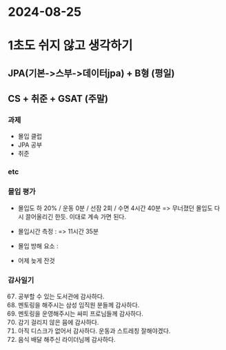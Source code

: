 # 2024-08-25

# 1초도 쉬지 않고 생각하기

## JPA(기본->스부->데이터jpa) + B형 (평일)
## CS + 취준 + GSAT (주말)

### 과제
- 몰입 클럽
- JPA 공부
- 취준

### etc



### 몰입 평가
- 몰입도 하 20% / 운동   0분 / 선잠  2회 / 수면  4시간 40분
  => 무너졌던 몰입도 다시 끌어올리긴 한듯. 이대로 계속 가면 된다.

- 몰입시간 측정 :
 => 11시간 35분

- 몰입 방해 요소 : 
 - 어제 늦게 잔것


### 감사일기
67. 공부할 수 있는 도서관에 감사하다.
68. 멘토링을 해주시는 삼성 임직원 분들께 감사하다.
69. 멘토링을 운영해주시는 싸피 프로님들께 감사하다.
70. 감기 걸리지 않은 뮴에 감사하다.
71. 아직 디스크가 없어서 감사하다. 운동과 스트레칭 잘해야겠다.
72. 음식 배달 해주신 라이더님께 감사하다.
    



  

